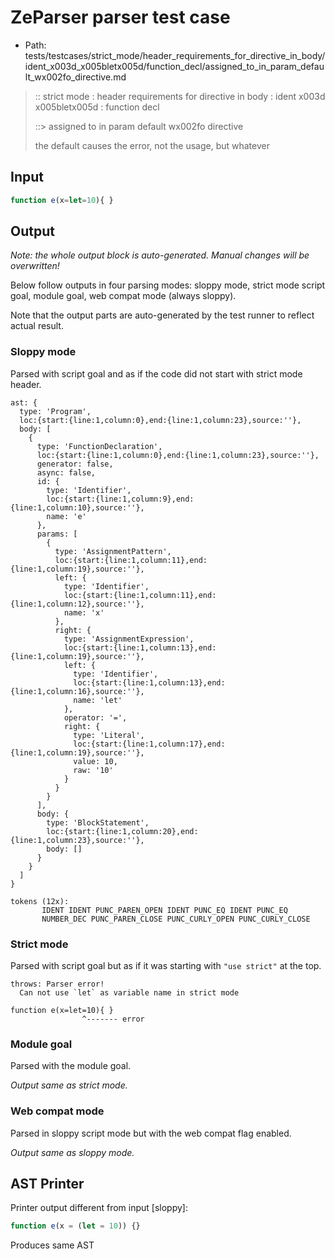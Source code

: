 # ZeParser parser test case

- Path: tests/testcases/strict_mode/header_requirements_for_directive_in_body/ident_x003d_x005bletx005d/function_decl/assigned_to_in_param_default_wx002fo_directive.md

> :: strict mode : header requirements for directive in body : ident x003d x005bletx005d : function decl
>
> ::> assigned to in param default wx002fo directive
>
> the default causes the error, not the usage, but whatever

## Input

`````js
function e(x=let=10){ }
`````

## Output

_Note: the whole output block is auto-generated. Manual changes will be overwritten!_

Below follow outputs in four parsing modes: sloppy mode, strict mode script goal, module goal, web compat mode (always sloppy).

Note that the output parts are auto-generated by the test runner to reflect actual result.

### Sloppy mode

Parsed with script goal and as if the code did not start with strict mode header.

`````
ast: {
  type: 'Program',
  loc:{start:{line:1,column:0},end:{line:1,column:23},source:''},
  body: [
    {
      type: 'FunctionDeclaration',
      loc:{start:{line:1,column:0},end:{line:1,column:23},source:''},
      generator: false,
      async: false,
      id: {
        type: 'Identifier',
        loc:{start:{line:1,column:9},end:{line:1,column:10},source:''},
        name: 'e'
      },
      params: [
        {
          type: 'AssignmentPattern',
          loc:{start:{line:1,column:11},end:{line:1,column:19},source:''},
          left: {
            type: 'Identifier',
            loc:{start:{line:1,column:11},end:{line:1,column:12},source:''},
            name: 'x'
          },
          right: {
            type: 'AssignmentExpression',
            loc:{start:{line:1,column:13},end:{line:1,column:19},source:''},
            left: {
              type: 'Identifier',
              loc:{start:{line:1,column:13},end:{line:1,column:16},source:''},
              name: 'let'
            },
            operator: '=',
            right: {
              type: 'Literal',
              loc:{start:{line:1,column:17},end:{line:1,column:19},source:''},
              value: 10,
              raw: '10'
            }
          }
        }
      ],
      body: {
        type: 'BlockStatement',
        loc:{start:{line:1,column:20},end:{line:1,column:23},source:''},
        body: []
      }
    }
  ]
}

tokens (12x):
       IDENT IDENT PUNC_PAREN_OPEN IDENT PUNC_EQ IDENT PUNC_EQ
       NUMBER_DEC PUNC_PAREN_CLOSE PUNC_CURLY_OPEN PUNC_CURLY_CLOSE
`````

### Strict mode

Parsed with script goal but as if it was starting with `"use strict"` at the top.

`````
throws: Parser error!
  Can not use `let` as variable name in strict mode

function e(x=let=10){ }
                ^------- error
`````


### Module goal

Parsed with the module goal.

_Output same as strict mode._

### Web compat mode

Parsed in sloppy script mode but with the web compat flag enabled.

_Output same as sloppy mode._

## AST Printer

Printer output different from input [sloppy]:

````js
function e(x = (let = 10)) {}
````

Produces same AST
